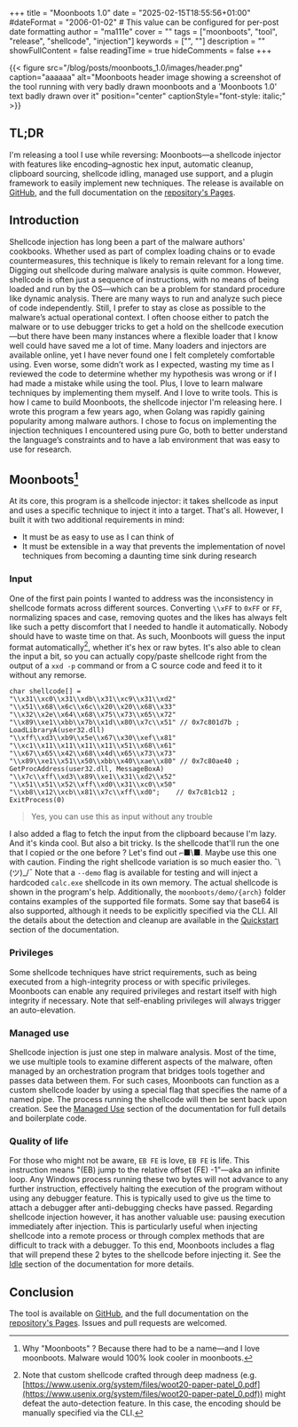 +++
title = "Moonboots 1.0"
date = "2025-02-15T18:55:56+01:00"
#dateFormat = "2006-01-02" # This value can be configured for per-post date formatting
author = "ma111e"
cover = ""
tags = ["moonboots", "tool", "release", "shellcode", "injection"]
keywords = ["", ""]
description = ""
showFullContent = false
readingTime = true
hideComments = false
+++


{{< figure src="/blog/posts/moonboots_1.0/images/header.png" caption="aaaaaa" alt="Moonboots header image showing a screenshot of the tool running with very badly drawn moonboots and a 'Moonboots 1.0' text badly drawn over it" position="center" captionStyle="font-style: italic;" >}}

## TL;DR

I'm releasing a tool I use while reversing: Moonboots—a shellcode injector with features like encoding–agnostic hex input, automatic cleanup, clipboard sourcing, shellcode idling, managed use support, and a plugin framework to easily implement new techniques.
The release is available on [GitHub](https://github.com/ma111e/moonboots), and the full documentation on the [repository's Pages](https://ma111e.github.io/moonboots/#/).
## Introduction

Shellcode injection has long been a part of the malware authors' cookbooks. Whether used as part of complex loading chains or to evade countermeasures, this technique is likely to remain relevant for a long time.
Digging out shellcode during malware analysis is quite common. However, shellcode is often just a sequence of instructions, with no means of being loaded and run by the OS—which can be a problem for standard procedure like dynamic analysis.
There are many ways to run and analyze such piece of code independently. Still, I prefer to stay as close as possible to the malware’s actual operational context. I often choose either to patch the malware or to use debugger tricks to get a hold on the shellcode execution—but there have been many instances where a flexible loader that I know well could have saved me a lot of time.
Many loaders and injectors are available online, yet I have never found one I felt completely comfortable using. Even worse, some didn’t work as I expected, wasting my time as I reviewed the code to determine whether my hypothesis was wrong or if I had made a mistake while using the tool.
Plus, I love to learn malware techniques by implementing them myself. And I love to write tools.
This is how I came to build Moonboots, the shellcode injector I'm releasing here. I wrote this program a few years ago, when Golang was rapidly gaining popularity among malware authors. I chose to focus on implementing the injection techniques I encountered using pure Go, both to better understand the language’s constraints and to have a lab environment that was easy to use for research.
## Moonboots[^1]

At its core, this program is a shellcode injector: it takes shellcode as input and uses a specific technique to inject it into a target. That's all.
However, I built it with two additional requirements in mind:
- It must be as easy to use as I can think of
- It must be extensible in a way that prevents the implementation of novel techniques from becoming a daunting time sink during research

### Input

One of the first pain points I wanted to address was the inconsistency in shellcode formats across different sources. Converting `\\xFF` to `0xFF` or `FF`, normalizing spaces and case, removing quotes and the likes has always felt like such a petty discomfort that I needed to handle it automatically. Nobody should have to waste time on that.
As such, Moonboots will guess the input format automatically[^2], whether it's hex or raw bytes. It's also able to clean the input a bit, so you can actually copy/paste shellcode right from the output of a `xxd -p` command or from a C source code and feed it to it without any remorse.
```
char shellcode[] =
"\\x31\\xc0\\x31\\xdb\\x31\\xc9\\x31\\xd2"
"\\x51\\x68\\x6c\\x6c\\x20\\x20\\x68\\x33"
"\\x32\\x2e\\x64\\x68\\x75\\x73\\x65\\x72"
"\\x89\\xe1\\xbb\\x7b\\x1d\\x80\\x7c\\x51" // 0x7c801d7b ; LoadLibraryA(user32.dll)
"\\xff\\xd3\\xb9\\x5e\\x67\\x30\\xef\\x81"
"\\xc1\\x11\\x11\\x11\\x11\\x51\\x68\\x61"
"\\x67\\x65\\x42\\x68\\x4d\\x65\\x73\\x73"
"\\x89\\xe1\\x51\\x50\\xbb\\x40\\xae\\x80" // 0x7c80ae40 ; GetProcAddress(user32.dll, MessageBoxA)
"\\x7c\\xff\\xd3\\x89\\xe1\\x31\\xd2\\x52"
"\\x51\\x51\\x52\\xff\\xd0\\x31\\xc0\\x50"
"\\xb8\\x12\\xcb\\x81\\x7c\\xff\\xd0";    // 0x7c81cb12 ; ExitProcess(0)

```

> Yes, you can use this as input without any trouble

I also added a flag to fetch the input from the clipboard because I'm lazy. And it's kinda cool. But also a bit tricky. Is the shellcode that'll run the one that I copied or the one before ? Let's find out ⌐■\■. Maybe use this one with caution. Finding the right shellcode variation is so much easier tho. ¯\\\(ツ)\_/¯
Note that a `--demo` flag is available for testing and will inject a hardcoded `calc.exe` shellcode in its own memory. The actual shellcode is shown in the program's help. Additionally, the `moonboots/demo/{arch}` folder contains examples of the supported file formats.
Some say that base64 is also supported, although it needs to be explicitly specified via the CLI.
All the details about the detection and cleanup are available in the [Quickstart](https://ma111e.github.io/moonboots/#/user_guide/quickstart) section of the documentation.
### Privileges

Some shellcode techniques have strict requirements, such as being executed from a high-integrity process or with specific privileges. Moonboots can enable any required privileges and restart itself with high integrity if necessary. Note that self-enabling privileges will always trigger an auto-elevation.
### Managed use

Shellcode injection is just one step in malware analysis. Most of the time, we use multiple tools to examine different aspects of the malware, often managed by an orchestration program that bridges tools together and passes data between them.
For such cases, Moonboots can function as a custom shellcode loader by using a special flag that specifies the name of a named pipe. The process running the shellcode will then be sent back upon creation.
See the [Managed Use](https://ma111e.github.io/moonboots/#/developers/managed_use) section of the documentation for full details and boilerplate code.
### Quality of life

For those who might not be aware, `EB FE` is love, `EB FE` is life. This instruction means "(EB) jump to the relative offset (FE) -1"—aka an infinite loop.
Any Windows process running these two bytes will not advance to any further instruction, effectively halting the execution of the program without using any debugger feature. This is typically used to give us the time to attach a debugger after anti-debugging checks have passed.
Regarding shellcode injection however, it has another valuable use: pausing execution immediately after injection. This is particularly useful when injecting shellcode into a remote process or through complex methods that are difficult to track with a debugger.
To this end, Moonboots includes a flag that will prepend these 2 bytes to the shellcode before injecting it.
See the [Idle](https://ma111e.github.io/moonboots/#/developers/managed_use) section of the documentation for more details.
## Conclusion

The tool is available on [GitHub](https://github.com/ma111e/moonboots), and the full documentation on the [repository's Pages](https://ma111e.github.io/moonboots/#/).
Issues and pull requests are welcomed.
[^1]: Why "Moonboots" ? Because there had to be a name—and I love moonboots. Malware would 100% look cooler in moonboots.
[^2]: Note that custom shellcode crafted through deep madness (e.g. [https://www.usenix.org/system/files/woot20-paper-patel_0.pdf](https://www.usenix.org/system/files/woot20-paper-patel_0.pdf)) might defeat the auto-detection feature. In this case, the encoding should be manually specified via the CLI.
